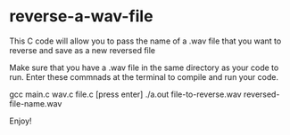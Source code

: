 # reverse-a-wav-file
This C code will allow you to pass the name of a .wav file that you want to reverse and save as a new reversed file

Make sure that you have a .wav file in the same directory as your code to run.
Enter these commnads at the terminal to compile and run your code.

gcc main.c wav.c file.c [press enter] ./a.out file-to-reverse.wav reversed-file-name.wav

Enjoy!

